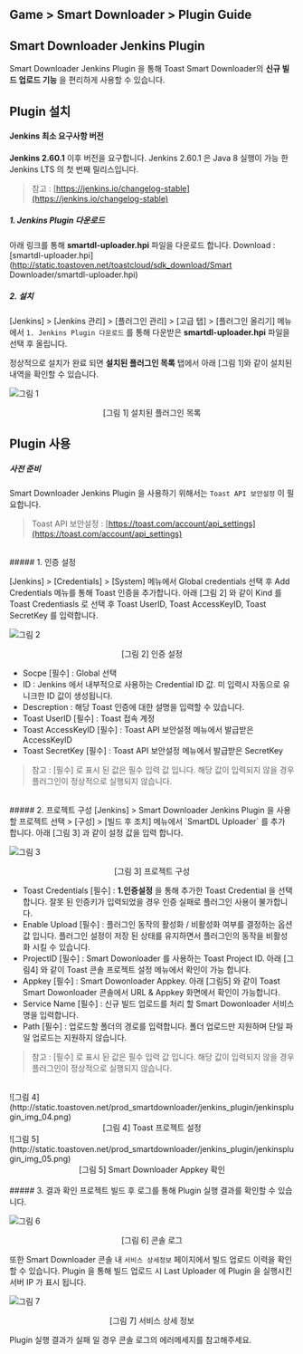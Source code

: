 ## Game > Smart Downloader > Plugin Guide

## Smart Downloader Jenkins Plugin
Smart Downloader Jenkins Plugin 을 통해 Toast Smart Downloader의 **신규 빌드 업로드 기능** 을 편리하게 사용할 수 있습니다.

## Plugin 설치

#### Jenkins 최소 요구사항 버전

**Jenkins 2.60.1** 이후 버전을 요구합니다. Jenkins 2.60.1 은 Java 8 실행이 가능 한 Jenkins LTS 의 첫 번째 릴리스입니다.
> 참고 : [https://jenkins.io/changelog-stable](https://jenkins.io/changelog-stable)

##### 1. Jenkins Plugin 다운로드
아래 링크를 통해 **smartdl-uploader.hpi** 파일을 다운로드 합니다.
Download : [smartdl-uploader.hpi](http://static.toastoven.net/toastcloud/sdk_download/Smart Downloader/smartdl-uploader.hpi)

##### 2. 설치
[Jenkins] > [Jenkins 관리] > [플러그인 관리] > [고급 탭] > [플러그인 올리기] 메뉴에서 `1. Jenkins Plugin 다운로드` 를 통해 다운받은 **smartdl-uploader.hpi** 파일을 선택 후 올립니다.

정상적으로 설치가 완료 되면 **설치된 플러그인 목록** 탭에서 아래 [그림 1]와 같이 설치된 내역을 확인할 수 있습니다.

![그림 1](http://static.toastoven.net/prod_smartdownloader/jenkins_plugin/jenkinsplugin_img_01.png)
<center>[그림 1] 설치된 플러그인 목록</center>

## Plugin 사용

##### 사전 준비
Smart Downloader Jenkins Plugin 을 사용하기 위해서는 `Toast API 보안설정` 이 필요합니다.
> Toast API 보안설정 : [https://toast.com/account/api_settings](https://toast.com/account/api_settings)

<br>
##### 1. 인증 설정

[Jenkins] > [Credentials] > [System] 메뉴에서 Global credentials 선택 후 Add Credentials 메뉴를 통해 Toast 인증을 추가합니다.
아래 [그림 2] 와 같이 Kind 를 Toast Credentiasls 로 선택 후 Toast UserID, Toast AccessKeyID, Toast SecretKey 를 입력합니다.

![그림 2](http://static.toastoven.net/prod_smartdownloader/jenkins_plugin/jenkinsplugin_img_02.png)
<center>[그림 2] 인증 설정</center>

* Socpe [필수] : Global 선택
* ID : Jenkins 에서 내부적으로 사용하는 Credential ID 값. 미 입력시 자동으로 유니크한 ID 값이 생성됩니다.
* Descreption : 해당 Toast 인증에 대한 설명을 입력할 수 있습니다.
* Toast UserID [필수] : Toast 접속 계정
* Toast AccessKeyID [필수] :  Toast API 보안설정 메뉴에서 발급받은 AccessKeyID
* Toast SecretKey [필수] : Toast API 보안설정 메뉴에서 발급받은 SecretKey

> 참고 : [필수] 로 표시 된 값은 필수 입력 값 입니다. 해당 값이 입력되지 않을 경우 플러그인이 정상적으로 실행되지 않습니다.

<br>
##### 2. 프로젝트 구성
[Jenkins] > Smart Downloader Jenkins Plugin 을 사용 할 프로젝트 선택 > [구성] > [빌드 후 조치] 메뉴에서 `SmartDL Uploader` 를 추가 합니다.
아래 [그림 3] 과 같이 설정 값을 입력 합니다.

![그림 3](http://static.toastoven.net/prod_smartdownloader/jenkins_plugin/jenkinsplugin_img_03.png)
<center>[그림 3] 프로젝트 구성</center>

* Toast Credentials [필수] : <b>1.인증설정</b> 을 통해 추가한 Toast Credential 을 선택합니다. 잘못 된 인증키가 입력되었을 경우 인증 실패로 플러그인 사용이 불가합니다.
* Enable Upload [필수] : 플러그인 동작의 활성화 / 비활성화 여부를 결정하는 옵션 값 입니다. 플러그인 설정이 저장 된 상태를 유지하면서 플러그인의 동작을 비활성화 시킬 수 있습니다.
* ProjectID [필수] : Smart Dowonloader 를 사용하는 Toast Project ID. 아래 [그림4] 와 같이 Toast 콘솔 프로젝트 설정 메뉴에서 확인이 가능 합니다.
* Appkey [필수] : Smart Dowonloader Appkey. 아래 [그림5] 와 같이  Toast Smart Dowonloader 콘솔에서 URL & Appkey 화면에서 확인이 가능합니다.
* Service Name [필수] : 신규 빌드 업로드를 처리 할 Smart Dowonloader 서비스 명을 입력합니다.
* Path [필수]  : 업로드할 폴더의 경로를 입력합니다. 폴더 업로드만 지원하며 단일 파일 업로드는 지원하지 않습니다.

> 참고 : [필수] 로 표시 된 값은 필수 입력 값 입니다. 해당 값이 입력되지 않을 경우 플러그인이 정상적으로 실행되지 않습니다.

<br>
![그림 4](http://static.toastoven.net/prod_smartdownloader/jenkins_plugin/jenkinsplugin_img_04.png)
<center>[그림 4] Toast 프로젝트 설정</center>
![그림 5](http://static.toastoven.net/prod_smartdownloader/jenkins_plugin/jenkinsplugin_img_05.png)
<center>[그림 5] Smart Downloader Appkey 확인</center>

<br>
##### 3. 결과 확인
프로젝트 빌드 후 로그를 통해 Plugin 실행 결과를 확인할 수 있습니다.

![그림 6](http://static.toastoven.net/prod_smartdownloader/jenkins_plugin/jenkinsplugin_img_06.png)
<center>[그림 6] 콘솔 로그</center>

또한 Smart Downloader 콘솔 내 `서비스 상세정보` 페이지에서 빌드 업로드 이력을 확인할 수 있습니다.
Plugin 을 통해 빌드 업로드 시 Last Uploader 에 Plugin 을 실행시킨 서버 IP 가 표시 됩니다.

![그림 7](http://static.toastoven.net/prod_smartdownloader/jenkins_plugin/jenkinsplugin_img_07.png)
<center>[그림 7] 서비스 상세 정보</center>

Plugin 실행 결과가 실패 일 경우 콘솔 로그의 에러메세지를 참고해주세요.

